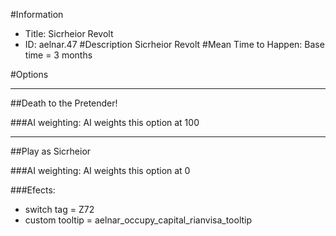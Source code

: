 #Information
 - Title: Sicrheior Revolt
 - ID: aelnar.47
#Description
Sicrheior Revolt
#Mean Time to Happen:
Base time = 3 months

#Options

___
##Death to the Pretender!

###AI weighting:
AI weights this option at 100


___
##Play as Sicrheior

###AI weighting:
AI weights this option at 0


###Efects:<ul><li>switch tag = Z72</li><li>custom tooltip = aelnar_occupy_capital_rianvisa_tooltip</li></ul>
